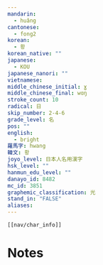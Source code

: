 ```yaml
---
mandarin:
  - huǎng
cantonese:
  - fong2
korean:
  - 황
korean_native: ""
japanese:
  - KOU
japanese_nanori: ""
vietnamese:
middle_chinese_initial: ɣ
middle_chinese_final: wɑŋ
stroke_count: 10
radical: 日
skip_number: 2-4-6
grade_level: 名
pos: ""
english:
  - bright
羅馬字: hwang
韓文: 황
joyo_level: 日本人名用漢字
hsk_level: ""
hanmun_edu_level: ""
danayo_id: 8482
mc_id: 3851
graphemic_classification: 光
stand_in: "FALSE"
aliases:
---
```

```meta-bind-embed
[[nav/char_info]]
```

# Notes
